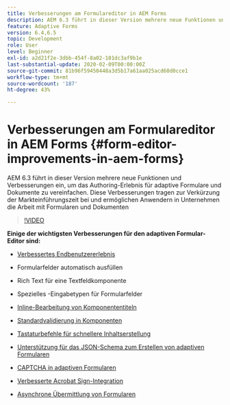 ```yaml
---
title: Verbesserungen am Formulareditor in AEM Forms
description: AEM 6.3 führt in dieser Version mehrere neue Funktionen und Verbesserungen ein, um das Authoring-Erlebnis für adaptive Formulare und Dokumente zu vereinfachen. Diese Verbesserungen tragen zur Verkürzung der Markteinführungszeit bei und ermöglichen Anwendern in Unternehmen die Arbeit mit Formularen und Dokumenten
feature: Adaptive Forms
version: 6.4,6.5
topic: Development
role: User
level: Beginner
exl-id: a2d21f2e-3dbb-454f-8a02-101dc3af9b1e
last-substantial-update: 2020-02-09T00:00:00Z
source-git-commit: 81b96f59450448a3d5b17a61aa025acd60d0cce1
workflow-type: tm+mt
source-wordcount: '187'
ht-degree: 43%

---
```


# Verbesserungen am Formulareditor in AEM Forms {#form-editor-improvements-in-aem-forms}

AEM 6.3 führt in dieser Version mehrere neue Funktionen und Verbesserungen ein, um das Authoring-Erlebnis für adaptive Formulare und Dokumente zu vereinfachen. Diese Verbesserungen tragen zur Verkürzung der Markteinführungszeit bei und ermöglichen Anwendern in Unternehmen die Arbeit mit Formularen und Dokumenten

>[!VIDEO](https://video.tv.adobe.com/v/19500/)

**Einige der wichtigsten Verbesserungen für den adaptiven Formular-Editor sind:**

* [Verbessertes Endbenutzererlebnis](https://helpx.adobe.com/de/aem-forms/6-3/introduction-forms-authoring.html?lang=de-DE)

* Formularfelder automatisch ausfüllen
* Rich Text für eine Textfeldkomponente 
* Spezielles -Eingabetypen für Formularfelder

* [Inline-Bearbeitung von Komponententiteln](https://helpx.adobe.com/aem-forms/6-3/introduction-forms-authoring.html)
* [Standardvalidierung in Komponenten](https://helpx.adobe.com/aem-forms/6-3/introduction-forms-authoring.html)
* [Tastaturbefehle für schnellere Inhaltserstellung](https://helpx.adobe.com/aem-forms/6-3/keyboard-shortcuts.html#AdaptiveFormEditor)
* [Unterstützung für das JSON-Schema zum Erstellen von adaptiven Formularen](https://helpx.adobe.com/aem-forms/6-3/adaptive-form-json-schema-form-model.html)
* [CAPTCHA in adaptiven Formularen](https://helpx.adobe.com/aem-forms/6-3/captcha-adaptive-forms.html)
* [Verbesserte Acrobat Sign-Integration](https://helpx.adobe.com/aem-forms/6-3/working-with-adobe-sign.html)
* [Asynchrone Übermittlung von Formularen](https://helpx.adobe.com/aem-forms/6-3/asynchronous-submissions-adaptive-forms.html)
